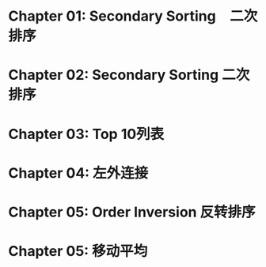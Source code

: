 Chapter 01: Secondary Sorting　二次排序
==========

Chapter 02: Secondary Sorting 二次排序
==========

Chapter 03: Top 10列表
==========

Chapter 04: 左外连接
==========

Chapter 05: Order Inversion 反转排序
==========

Chapter 05: 移动平均
==========

